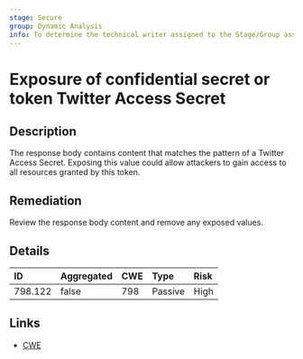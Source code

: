 ```yaml
---
stage: Secure
group: Dynamic Analysis
info: To determine the technical writer assigned to the Stage/Group associated with this page, see https://about.gitlab.com/handbook/engineering/ux/technical-writing/#assignments
---
```


# Exposure of confidential secret or token Twitter Access Secret

## Description

The response body contains content that matches the pattern of a Twitter Access Secret.
Exposing this value could allow attackers to gain access to all resources granted by this token.

## Remediation

Review the response body content and remove any exposed values.

## Details

| ID | Aggregated | CWE | Type | Risk |
|:---|:--------|:--------|:--------|:--------|
| 798.122 | false | 798 | Passive | High |

## Links

- [CWE](https://cwe.mitre.org/data/definitions/798.html)
